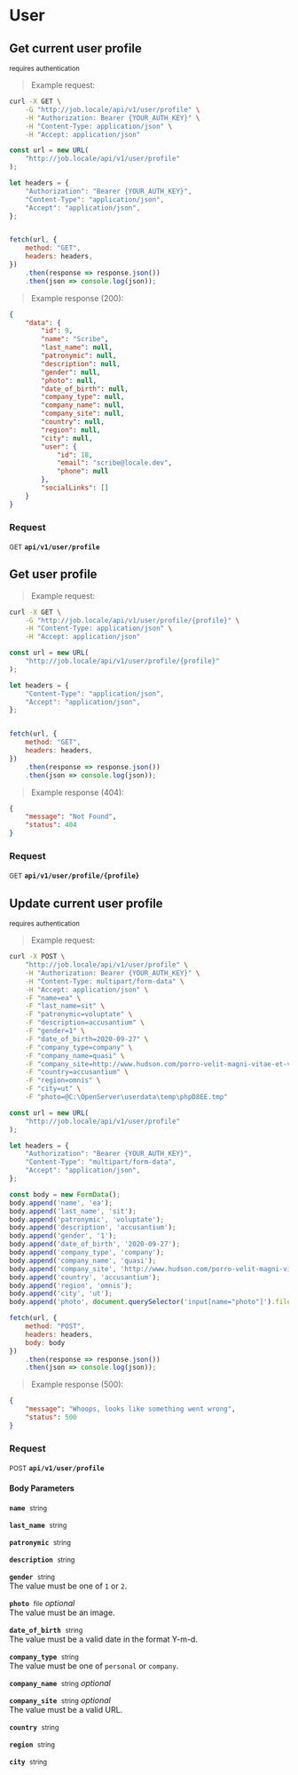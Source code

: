 # User


## Get current user profile

<small class="badge badge-darkred">requires authentication</small>



> Example request:

```bash
curl -X GET \
    -G "http://job.locale/api/v1/user/profile" \
    -H "Authorization: Bearer {YOUR_AUTH_KEY}" \
    -H "Content-Type: application/json" \
    -H "Accept: application/json"
```

```javascript
const url = new URL(
    "http://job.locale/api/v1/user/profile"
);

let headers = {
    "Authorization": "Bearer {YOUR_AUTH_KEY}",
    "Content-Type": "application/json",
    "Accept": "application/json",
};


fetch(url, {
    method: "GET",
    headers: headers,
})
    .then(response => response.json())
    .then(json => console.log(json));
```


> Example response (200):

```json
{
    "data": {
        "id": 9,
        "name": "Scribe",
        "last_name": null,
        "patronymic": null,
        "description": null,
        "gender": null,
        "photo": null,
        "date_of_birth": null,
        "company_type": null,
        "company_name": null,
        "company_site": null,
        "country": null,
        "region": null,
        "city": null,
        "user": {
            "id": 18,
            "email": "scribe@locale.dev",
            "phone": null
        },
        "socialLinks": []
    }
}
```

### Request
<small class="badge badge-green">GET</small>
 **`api/v1/user/profile`**



## Get user profile




> Example request:

```bash
curl -X GET \
    -G "http://job.locale/api/v1/user/profile/{profile}" \
    -H "Content-Type: application/json" \
    -H "Accept: application/json"
```

```javascript
const url = new URL(
    "http://job.locale/api/v1/user/profile/{profile}"
);

let headers = {
    "Content-Type": "application/json",
    "Accept": "application/json",
};


fetch(url, {
    method: "GET",
    headers: headers,
})
    .then(response => response.json())
    .then(json => console.log(json));
```


> Example response (404):

```json
{
    "message": "Not Found",
    "status": 404
}
```

### Request
<small class="badge badge-green">GET</small>
 **`api/v1/user/profile/{profile}`**



## Update current user profile

<small class="badge badge-darkred">requires authentication</small>



> Example request:

```bash
curl -X POST \
    "http://job.locale/api/v1/user/profile" \
    -H "Authorization: Bearer {YOUR_AUTH_KEY}" \
    -H "Content-Type: multipart/form-data" \
    -H "Accept: application/json" \
    -F "name=ea" \
    -F "last_name=sit" \
    -F "patronymic=voluptate" \
    -F "description=accusantium" \
    -F "gender=1" \
    -F "date_of_birth=2020-09-27" \
    -F "company_type=company" \
    -F "company_name=quasi" \
    -F "company_site=http://www.hudson.com/porro-velit-magni-vitae-et-veritatis" \
    -F "country=accusantium" \
    -F "region=omnis" \
    -F "city=ut" \
    -F "photo=@C:\OpenServer\userdata\temp\phpD8EE.tmp" 
```

```javascript
const url = new URL(
    "http://job.locale/api/v1/user/profile"
);

let headers = {
    "Authorization": "Bearer {YOUR_AUTH_KEY}",
    "Content-Type": "multipart/form-data",
    "Accept": "application/json",
};

const body = new FormData();
body.append('name', 'ea');
body.append('last_name', 'sit');
body.append('patronymic', 'voluptate');
body.append('description', 'accusantium');
body.append('gender', '1');
body.append('date_of_birth', '2020-09-27');
body.append('company_type', 'company');
body.append('company_name', 'quasi');
body.append('company_site', 'http://www.hudson.com/porro-velit-magni-vitae-et-veritatis');
body.append('country', 'accusantium');
body.append('region', 'omnis');
body.append('city', 'ut');
body.append('photo', document.querySelector('input[name="photo"]').files[0]);

fetch(url, {
    method: "POST",
    headers: headers,
    body: body
})
    .then(response => response.json())
    .then(json => console.log(json));
```


> Example response (500):

```json
{
    "message": "Whoops, looks like something went wrong",
    "status": 500
}
```

### Request
<small class="badge badge-black">POST</small>
 **`api/v1/user/profile`**

<h4 class="fancy-heading-panel"><b>Body Parameters</b></h4>
<code><b>name</b></code>&nbsp; <small>string</small>     <br>
    

<code><b>last_name</b></code>&nbsp; <small>string</small>     <br>
    

<code><b>patronymic</b></code>&nbsp; <small>string</small>     <br>
    

<code><b>description</b></code>&nbsp; <small>string</small>     <br>
    

<code><b>gender</b></code>&nbsp; <small>string</small>     <br>
    The value must be one of <code>1</code> or <code>2</code>.

<code><b>photo</b></code>&nbsp; <small>file</small>         <i>optional</i>    <br>
    The value must be an image.

<code><b>date_of_birth</b></code>&nbsp; <small>string</small>     <br>
    The value must be a valid date in the format Y-m-d.

<code><b>company_type</b></code>&nbsp; <small>string</small>     <br>
    The value must be one of <code>personal</code> or <code>company</code>.

<code><b>company_name</b></code>&nbsp; <small>string</small>         <i>optional</i>    <br>
    

<code><b>company_site</b></code>&nbsp; <small>string</small>         <i>optional</i>    <br>
    The value must be a valid URL.

<code><b>country</b></code>&nbsp; <small>string</small>     <br>
    

<code><b>region</b></code>&nbsp; <small>string</small>     <br>
    

<code><b>city</b></code>&nbsp; <small>string</small>     <br>
    




